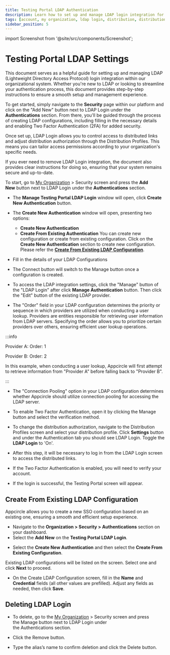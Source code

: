 ```yaml
---
title: Testing Portal LDAP Authentication
description: Learn how to set up and manage LDAP login integration for your organization in Appcircle
tags: [account, my organization, ldap login, distribution, distribution profile, authentication, 2fa]
sidebar_position: 5
---
```


import Screenshot from '@site/src/components/Screenshot';

# Testing Portal LDAP Settings

This document serves as a helpful guide for setting up and managing LDAP (Lightweight Directory Access Protocol) login integration within our organizational system.
Whether you're new to LDAP or looking to streamline your authentication process, this document provides step-by-step instructions to ensure a smooth setup and management experience.

To get started, simply navigate to the **Security** page within our platform and click on the "Add New" button next to LDAP Login under the **Authentications** section.
From there, you'll be guided through the process of creating LDAP configurations, including filling in the necessary details and enabling Two Factor Authentication (2FA) for added security.

Once set up, LDAP Login allows you to control access to distributed links and adjust distribution authorization through the Distribution Profiles.
This means you can tailor access permissions according to your organization's specific needs.

If you ever need to remove LDAP Login integration, the document also provides clear instructions for doing so, ensuring that your system remains secure and up-to-date.

To start, go to [My Organization](/account/my-organization) > Security screen and press the **Add New** button next to LDAP Login under the **Authentications** section.

<Screenshot url='https://cdn.appcircle.io/docs/assets/distribution-ldap-add-new.png' />

- The **Manage Testing Portal LDAP Login** window will open, click **Create New Authentication** button.

- The **Create New Authentication** window will open, presenting two options:
    - **Create New Authentication**
    - **Create From Existing Authentication**
You can create new configuration or create from existing configuration. Click on the **Create New Authentication** section to create new configuration.
Please refer the [**Create From Existing LDAP Configuration**](/account/my-organization/security/authentications/distribution-ldap-authentication#create-from-existing-ldap-configuration).

<Screenshot url='https://cdn.appcircle.io/docs/assets/distribution-ldap-create-options.png' />

- Fill in the details of your LDAP Configurations

<Screenshot url='https://cdn.appcircle.io/docs/assets/ldap-login3.png' />

- The Connect button will switch to the Manage button once a configuration is created.

<Screenshot url='https://cdn.appcircle.io/docs/assets/distribute-ldap-login4.png' />

- To access the LDAP integration settings, click the "Manage" button of the "LDAP Login" after click **Manage Authentication** button. Then click the "Edit" button of the existing LDAP provider.

<Screenshot url='https://cdn.appcircle.io/docs/assets/ldap-login-configuration-edit.png' />

- The "Order" field in your LDAP configuration determines the priority or sequence in which providers are utilized when conducting a user lookup.
  Providers are entities responsible for retrieving user information from LDAP servers.
  Specifying the order allows you to prioritize certain providers over others, ensuring efficient user lookup operations.

<Screenshot url='https://cdn.appcircle.io/docs/assets/ldap-login-order.png' />

:::info

Provider A: Order: 1

Provider B: Order: 2

In this example, when conducting a user lookup, Appcircle will first attempt to retrieve information from "Provider A" before falling back to "Provider B".

:::

- The "Connection Pooling" option in your LDAP configuration determines whether Appcircle should utilize connection pooling for accessing the LDAP server.

<Screenshot url='https://cdn.appcircle.io/docs/assets/ldap-login-connection-pooling.png' />

- To enable Two Factor Authentication, open it by clicking the Manage button and select the verification method.

<Screenshot url='https://cdn.appcircle.io/docs/assets/ldap-login5.png' />

- To change the distribution authorization, navigate to the Distribution Profiles screen and select your distribution profile. Click **Settings** button and under the Authentication tab you should see LDAP Login. Toggle the **LDAP Login** to 'On'.

<Screenshot url='https://cdn.appcircle.io/docs/assets/ldap-login6.png' />

- After this step, it will be necessary to log in from the LDAP Login screen to access the distributed links.

<Screenshot url='https://cdn.appcircle.io/docs/assets/ldap-login7.png' />

- If the Two Factor Authentication is enabled, you will need to verify your account.

<Screenshot url='https://cdn.appcircle.io/docs/assets/ldap-login8.png' />

- If the login is successful, the Testing Portal screen will appear.

<Screenshot url='https://cdn.appcircle.io/docs/assets/ldap-login9.png' />


## Create From Existing LDAP Configuration

  Appcircle allows you to create a new SSO configuration based on an existing one, ensuring a smooth and efficient setup experience. 
 
- Navigate to the **Organization > Security > Authentications** section on your dashboard.
- Select the **Add New** on the **Testing Portal LDAP Login**.

<Screenshot url='https://cdn.appcircle.io/docs/assets/store-sso-manage-button.png' /> 

- Select the **Create New Authentication** and then select the **Create From Existing Configuration**.

Existing LDAP configurations will be listed on the screen. Select one and click **Next** to proceed. 

<Screenshot url='https://cdn.appcircle.io/docs/assets/ldap-create-from-existing.png' /> 

- On the Create LDAP Configuration screen, fill in the **Name** and **Credential** fields (all other values are prefilled). Adjust any fields as needed, then click **Save**.

<Screenshot url='https://cdn.appcircle.io/docs/assets/ldap-login3.png' />

## Deleting LDAP Login

- To delete, go to the [My Organization](/account/my-organization) > Security screen and press the Manage button next to LDAP Login under the Authentications section.

<Screenshot url='https://cdn.appcircle.io/docs/assets/ldap-login10.png' />

- Click the Remove button.

<Screenshot url='https://cdn.appcircle.io/docs/assets/ldap-login11.png' />

- Type the alias’s name to confirm deletion and click the Delete button.

<Screenshot url='https://cdn.appcircle.io/docs/assets/ldap-login12.png' />
